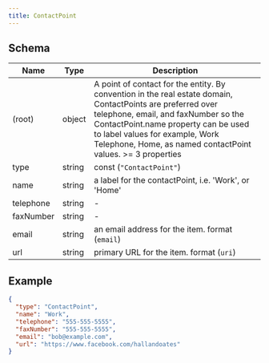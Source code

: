 ```yaml
---
title: ContactPoint
---
```

## Schema

| Name | Type | Description |
|---|---|---|
| (root) | object | A point of contact for the entity. By convention in the real estate domain, ContactPoints are preferred over telephone, email, and faxNumber so the ContactPoint.name property can be used to label values for example, Work Telephone, Home, as named contactPoint values. >= 3 properties |
| type | string | const (`"ContactPoint"`)  |
| name | string | a label for the contactPoint, i.e. 'Work', or 'Home' |
| telephone | string | - |
| faxNumber | string | - |
| email | string | an email address for the item. format (`email`) |
| url | string | primary URL for the item. format (`uri`) |

## Example



```json
{
  "type": "ContactPoint",
  "name": "Work",
  "telephone": "555-555-5555",
  "faxNumber": "555-555-5555",
  "email": "bob@example.com",
  "url": "https://www.facebook.com/hallandoates"
}
```
